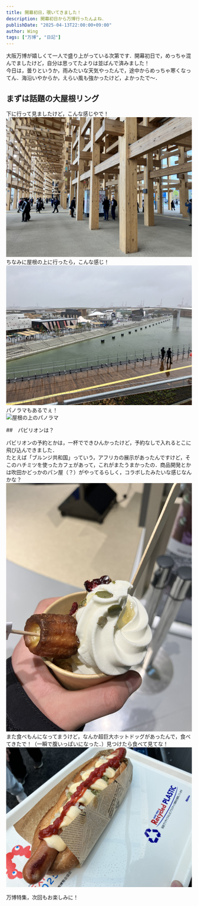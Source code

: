 ```yaml
---
title: 開幕初日，覗いてきました！
description: 開幕初日から万博行ったんよね．
publishDate: "2025-04-13T22:00:00+09:00"
author: Wing
tags: ["万博", "日記"]
---
```


大阪万博が嬉しくて一人で盛り上がっている次第です．開幕初日で，めっちゃ混んでましたけど，自分は思ってたよりは並ばんで済みました！  
今日は，曇りというか，雨みたいな天気やったんで，途中からめっちゃ寒くなってん．海沿いやからか，えらい風も強かったけど，よかったで〜．

<!--more-->

## まずは話題の大屋根リング

下に行って見ましたけど，こんな感じやで！  
![大屋根リングを下から](IMG_2437.jpeg)  
ちなみに屋根の上に行ったら，こんな感じ！  
![屋根の上は...？](IMG_2454.jpeg)  
パノラマもあるでぇ！  
![屋根の上のパノラマ](IMG_2459.jpeg)  

##　パビリオンは？

パビリオンの予約とかは，一杯でできひんかったけど，予約なしで入れるとこに飛び込んできました．  
たとえば「ブルンジ共和国」っていう，アフリカの展示があったんですけど，そこのハチミツを使ったカフェがあって，これがまたうまかったの．商品開発とかは吹田かどっかのパン屋（？）がやってるらしく，コラボしたみたいな感じなんかな？　　
![うまかったで！](IMG_2439.jpeg)  
また食べもんになってまうけど，なんか超巨大ホットドッグがあったんで，食べてきたで！（一瞬で腹いっぱいになった．）見つけたら食べて見てな！  
![このホットドッグでかすぎ](IMG_2441.jpeg)  

万博特集，次回もお楽しみに！